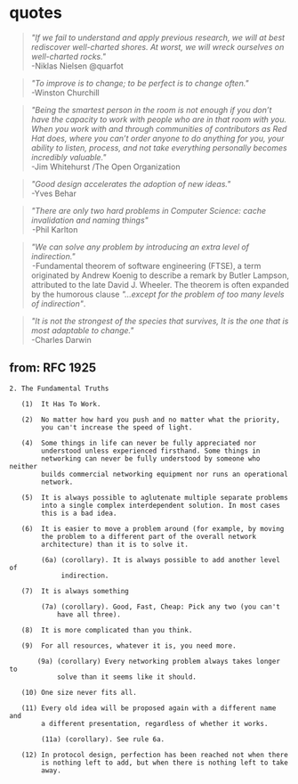 # quotes

> *"If we fail to understand and apply previous research, we will at best rediscover well-charted shores. At worst, we will wreck ourselves on well-charted rocks."* <br> -Niklas Nielsen @quarfot

> *"To improve is to change; to be perfect is to change often."* <br> -Winston Churchill

> *"Being the smartest person in the room is not enough if you don’t have the capacity to work with people who are in that room with you. When you work with and through communities of contributors as Red Hat does, where you can’t order anyone to do anything for you, your ability to listen, process, and not take everything personally becomes incredibly valuable."* <br> -Jim Whitehurst /The Open Organization


> *"Good design accelerates the adoption of new ideas."* <br> -Yves Behar

> *"There are only two hard problems in Computer Science: cache invalidation and naming things"* <br> -Phil Karlton

> *"We can solve any problem by introducing an extra level of indirection."* <br> -Fundamental theorem of software engineering (FTSE), a term originated by Andrew Koenig to describe a remark by Butler Lampson, attributed to the late David J. Wheeler. The theorem is often expanded by the humorous clause *"…except for the problem of too many levels of indirection"*.

> *"It is not the strongest of the species that survives, It is the one that is most adaptable to change."* <br> -Charles Darwin

## from: RFC 1925

>
```
2. The Fundamental Truths

   (1)  It Has To Work.

   (2)  No matter how hard you push and no matter what the priority,
        you can't increase the speed of light.

   (4)  Some things in life can never be fully appreciated nor
        understood unless experienced firsthand. Some things in
        networking can never be fully understood by someone who neither
        builds commercial networking equipment nor runs an operational
        network.

   (5)  It is always possible to aglutenate multiple separate problems
        into a single complex interdependent solution. In most cases
        this is a bad idea.

   (6)  It is easier to move a problem around (for example, by moving
        the problem to a different part of the overall network
        architecture) than it is to solve it.

        (6a) (corollary). It is always possible to add another level of
             indirection.

   (7)  It is always something

        (7a) (corollary). Good, Fast, Cheap: Pick any two (you can't
            have all three).

   (8)  It is more complicated than you think.

   (9)  For all resources, whatever it is, you need more.

       (9a) (corollary) Every networking problem always takes longer to
            solve than it seems like it should.

   (10) One size never fits all.

   (11) Every old idea will be proposed again with a different name and
        a different presentation, regardless of whether it works.

        (11a) (corollary). See rule 6a.

   (12) In protocol design, perfection has been reached not when there
        is nothing left to add, but when there is nothing left to take
        away.
```
